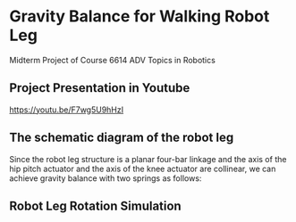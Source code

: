 # Gravity Balance for Walking Robot Leg
Midterm Project of Course 6614 ADV Topics in Robotics

## Project Presentation in Youtube
https://youtu.be/F7wg5U9hHzI

## The schematic diagram of the robot leg
Since the robot leg structure is a planar four-bar linkage and the axis of the hip pitch actuator and the axis of the knee actuator are collinear, we can achieve gravity balance with two springs as follows:




## Robot Leg Rotation Simulation

